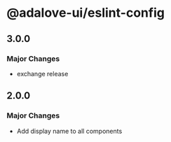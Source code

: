# @adalove-ui/eslint-config

## 3.0.0

### Major Changes

- exchange release

## 2.0.0

### Major Changes

- Add display name to all components

